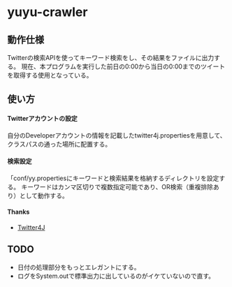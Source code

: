 # yuyu-crawler

## 動作仕様
Twitterの検索APIを使ってキーワード検索をし、その結果をファイルに出力する。
現在、本プログラムを実行した前日の0:00から当日の0:00までのツイートを取得する使用となっている。

## 使い方

#### Twitterアカウントの設定
自分のDeveloperアカウントの情報を記載したtwitter4j.propertiesを用意して、
クラスパスの通った場所に配置する。

#### 検索設定
「conf/yy.propertiesにキーワードと検索結果を格納するディレクトリを設定する。
キーワードはカンマ区切りで複数指定可能であり、OR検索（重複排除あり）として動作する。

#### Thanks
* [Twitter4J](http://twitter4j.org/)

## TODO
* 日付の処理部分をもっとエレガントにする。
* ログをSystem.outで標準出力に出しているのがイケていないので直す。

